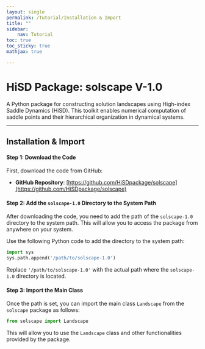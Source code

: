 ```yaml
---
layout: single
permalink: /Tutorial/Installation & Import
title: ""
sidebar:
    nav: Tutorial
toc: true
toc_sticky: true
mathjax: true

---
```

# HiSD Package: solscape V-1.0

      
      
A Python package for constructing solution landscapes using High-index Saddle Dynamics (HiSD). This toolkit enables numerical computation of saddle points and their hierarchical organization in dynamical systems.

---    

## Installation & Import

#### Step 1: Download the Code
First, download the code from GitHub:
- **GitHub Repository**: [https://github.com/HiSDpackage/solscape](https://github.com/HiSDpackage/solscape)

#### Step 2: Add the `solscape-1.0` Directory to the System Path
After downloading the code, you need to add the path of the `solscape-1.0` directory to the system path. This will allow you to access the package from anywhere on your system.

Use the following Python code to add the directory to the system path:

```python
import sys
sys.path.append('/path/to/solscape-1.0')
```

Replace `'/path/to/solscape-1.0'` with the actual path where the `solscape-1.0` directory is located.

#### Step 3: Import the Main Class
Once the path is set, you can import the main class `Landscape` from the `solscape` package as follows:

```python
from solscape import Landscape
```

This will allow you to use the `Landscape` class and other functionalities provided by the package.
